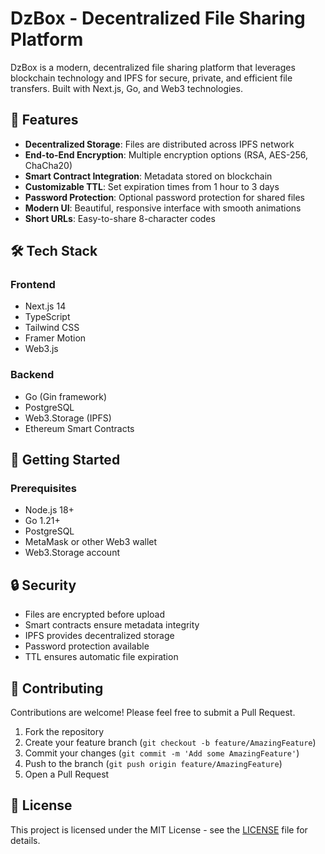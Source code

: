 # DzBox - Decentralized File Sharing Platform

DzBox is a modern, decentralized file sharing platform that leverages blockchain technology and IPFS for secure, private, and efficient file transfers. Built with Next.js, Go, and Web3 technologies.

## 🌟 Features

- **Decentralized Storage**: Files are distributed across IPFS network
- **End-to-End Encryption**: Multiple encryption options (RSA, AES-256, ChaCha20)
- **Smart Contract Integration**: Metadata stored on blockchain
- **Customizable TTL**: Set expiration times from 1 hour to 3 days
- **Password Protection**: Optional password protection for shared files
- **Modern UI**: Beautiful, responsive interface with smooth animations
- **Short URLs**: Easy-to-share 8-character codes

## 🛠 Tech Stack

### Frontend

- Next.js 14
- TypeScript
- Tailwind CSS
- Framer Motion
- Web3.js

### Backend

- Go (Gin framework)
- PostgreSQL
- Web3.Storage (IPFS)
- Ethereum Smart Contracts

## 🚀 Getting Started

### Prerequisites

- Node.js 18+
- Go 1.21+
- PostgreSQL
- MetaMask or other Web3 wallet
- Web3.Storage account

## 🔒 Security

- Files are encrypted before upload
- Smart contracts ensure metadata integrity
- IPFS provides decentralized storage
- Password protection available
- TTL ensures automatic file expiration

## 🤝 Contributing

Contributions are welcome! Please feel free to submit a Pull Request.

1. Fork the repository
2. Create your feature branch (`git checkout -b feature/AmazingFeature`)
3. Commit your changes (`git commit -m 'Add some AmazingFeature'`)
4. Push to the branch (`git push origin feature/AmazingFeature`)
5. Open a Pull Request

## 📄 License

This project is licensed under the MIT License - see the [LICENSE](LICENSE) file for details.
